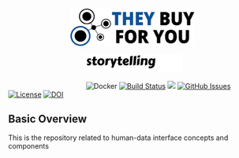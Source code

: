 <p align="center"><img width=50% src="https://github.com/TBFY/general/blob/master/figures/tbfy-logo.png"></p>
<p align="center"><img width=40% src="https://github.com/TBFY/storytelling/blob/master/logo.png"></p>

&nbsp;&nbsp;&nbsp;&nbsp;&nbsp;&nbsp;&nbsp;&nbsp;&nbsp;&nbsp;&nbsp;&nbsp;&nbsp;&nbsp;&nbsp;&nbsp;&nbsp;&nbsp;&nbsp;&nbsp;&nbsp;&nbsp;&nbsp;&nbsp;&nbsp;&nbsp;&nbsp;&nbsp;&nbsp;&nbsp;&nbsp;&nbsp;&nbsp;&nbsp;&nbsp;&nbsp;&nbsp;&nbsp;&nbsp;
![Docker](https://img.shields.io/badge/docker-v3.0+-blue.svg)
[![Build Status](https://travis-ci.org/TBFY/storytelling.svg?branch=master)](https://travis-ci.org/TBFY/storytelling)
[![](https://jitpack.io/v/TBFY/storytelling.svg)](https://jitpack.io/#TBFY/storytelling)
[![GitHub Issues](https://img.shields.io/github/issues/TBFY/storytelling.svg)](https://github.com/TBFY/storytelling/issues)
[![License](https://img.shields.io/badge/license-Apache2.0-blue.svg)](https://opensource.org/licenses/Apache-2.0)
[![DOI](https://zenodo.org/badge/124372686.svg)](https://zenodo.org/badge/latestdoi/124372686)

## Basic Overview

This is the repository related to human-data interface concepts and components
